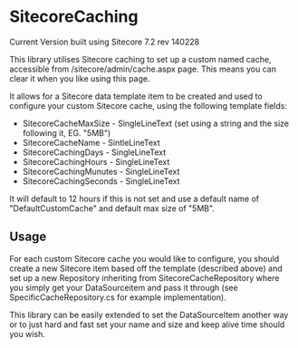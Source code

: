 # SitecoreCaching

Current Version built using Sitecore 7.2 rev 140228

This library utilises Sitecore caching to set up a custom named cache, accessible from /sitecore/admin/cache.aspx page. This means you can clear it when you like using this page.

It allows for a Sitecore data template item to be created and used to configure your custom Sitecore cache, using the following template fields:

- SitecoreCacheMaxSize - SingleLineText (set using a string and the size following it, EG. "5MB")
- SitecoreCacheName - SintleLineText
- SitecoreCachingDays - SingleLineText
- SitecoreCachingHours - SingleLineText
- SitecoreCachingMunutes - SingleLineText
- SitecoreCachingSeconds - SingleLineText

It will default to 12 hours if this is not set and use a default name of "DefaultCustomCache" and default max size of "5MB".

## Usage
For each custom Sitecore cache you would like to configure, you should create a new Sitecore item based off the template (described above) and set up a new Repository inheriting from SitecoreCacheRepository where you simply get your DataSourceitem and pass it through (see SpecificCacheRepository.cs for example implementation).

This library can be easily extended to set the DataSourceItem another way or to just hard and fast set your name and size and keep alive time should you wish.
